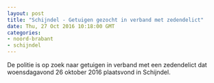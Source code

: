 ```yaml
---
layout: post
title: "Schijndel - Getuigen gezocht in verband met zedendelict"
date: Thu, 27 Oct 2016 10:18:00 GMT
categories: 
- noord-brabant 
- schijndel 
---
```


De politie is op zoek naar getuigen in verband met een zedendelict dat woensdagavond 26 oktober 2016 plaatsvond in Schijndel.
